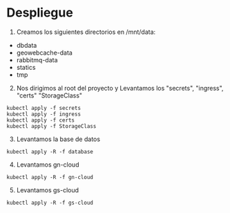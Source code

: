 # Despliegue

1. Creamos los siguientes directorios en /mnt/data:

- dbdata
- geowebcache-data
- rabbitmq-data
- statics
- tmp

2. Nos dirigimos al root del proyecto y Levantamos los "secrets", "ingress", "certs" "StorageClass"

```
kubectl apply -f secrets
kubectl apply -f ingress
kubectl apply -f certs
kubectl apply -f StorageClass
```
3. Levantamos la base de datos

`kubectl apply -R -f database`

4. Levantamos gn-cloud

`kubectl apply -R -f gn-cloud`

5. Levantamos gs-cloud

`kubectl apply -R -f gs-cloud`

